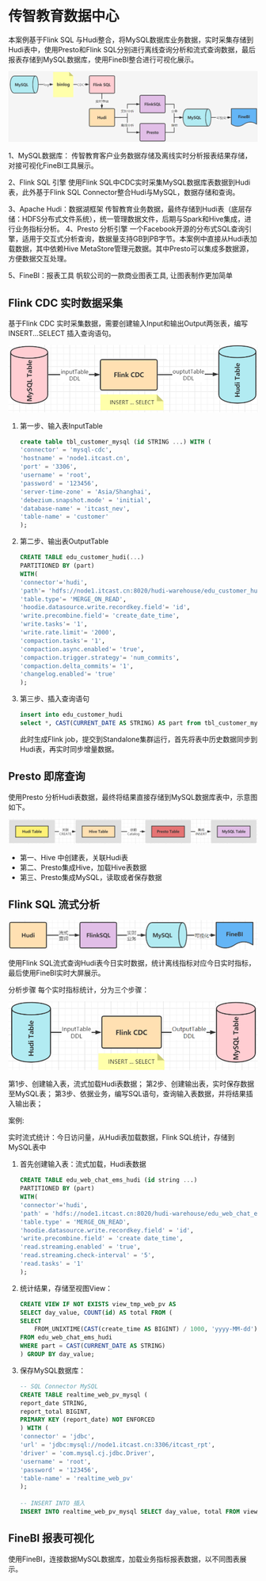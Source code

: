 # 传智教育数据中心

本案例基于Flink SQL 与Hudi整合，将MySQL数据库业务数据，实时采集存储到Hudi表中，使用Presto和Flink SQL分别进行离线查询分析和流式查询数据，最后报表存储到MySQL数据库，使用FineBI整合进行可视化展示。



![alt text](传智教育数据中心/传智教育数据中心架构.png)

1、MySQL数据库：
    传智教育客户业务数据存储及离线实时分析报表结果存储，对接可视化FineBI工具展示。

2、Flink SQL 引擎
    使用Flink SQL中CDC实时采集MySQL数据库表数据到Hudi表，此外基于Flink SQL Connector整合Hudi与MySQL，数据存储和查询。

3、Apache Hudi：数据湖框架
    传智教育业务数据，最终存储到Hudi表（底层存储：HDFS分布式文件系统），统一管理数据文件，后期与Spark和Hive集成，进行业务指标分析。
4、Presto 分析引擎
    一个Facebook开源的分布式SQL查询引擎，适用于交互式分析查询，数据量支持GB到PB字节。本案例中直接从Hudi表加载数据，其中依赖Hive MetaStore管理元数据。其中Presto可以集成多数据源，方便数据交互处理。

5、FineBI：报表工具
    帆软公司的一款商业图表工具, 让图表制作更加简单


## Flink CDC 实时数据采集



基于Flink CDC 实时采集数据，需要创建输入Input和输出Output两张表，编写INSERT...SELECT 插入查询语句。

![alt text](传智教育数据中心/实时数据采集.png)



1. 第一步、输入表InputTable
    ```sql
    create table tbl_customer_mysql (id STRING ...) WITH (
    'connector' = 'mysql-cdc',
    'hostname' = 'node1.itcast.cn',
    'port' = '3306',
    'username' = 'root',
    'password' = '123456',
    'server-time-zone' = 'Asia/Shanghai',
    'debezium.snapshot.mode' = 'initial',
    'database-name' = 'itcast_nev',
    'table-name' = 'customer'
    );
    ```

2. 第二步、输出表OutputTable
    ```sql
    CREATE TABLE edu_customer_hudi(...)
    PARTITIONED BY (part)
    WITH(
    'connector'='hudi',
    'path'= 'hdfs://node1.itcast.cn:8020/hudi-warehouse/edu_customer_hudi',
    'table.type'= 'MERGE_ON_READ',
    'hoodie.datasource.write.recordkey.field'= 'id',
    'write.precombine.field'= 'create_date_time',
    'write.tasks'= '1',
    'write.rate.limit'= '2000',
    'compaction.tasks'= '1',
    'compaction.async.enabled'= 'true',
    'compaction.trigger.strategy'= 'num_commits',
    'compaction.delta_commits'= '1',
    'changelog.enabled'= 'true'
    );
    ```

3. 第三步、插入查询语句

    ```sql
    insert into edu_customer_hudi
    select *, CAST(CURRENT_DATE AS STRING) AS part from tbl_customer_mysql;
    ```

    此时生成Flink job，提交到Standalone集群运行，首先将表中历史数据同步到Hudi表，再实时同步增量数据。


## Presto 即席查询


使用Presto 分析Hudi表数据，最终将结果直接存储到MySQL数据库表中，示意图如下。

![alt text](传智教育数据中心/Presto即席查询.png)

- 第一、Hive 中创建表，关联Hudi表
- 第二、Presto集成Hive，加载Hive表数据
- 第三、Presto集成MySQL，读取或者保存数据




## Flink SQL 流式分析

![alt text](传智教育数据中心/flinkSQL流式分析.png)

使用Flink SQL流式查询Hudi表今日实时数据，统计离线指标对应今日实时指标，最后使用FineBI实时大屏展示。

分析步骤
每个实时指标统计，分为三个步骤：

![alt text](传智教育数据中心/实时分析步骤.png)


第1步、创建输入表，流式加载Hudi表数据；
第2步、创建输出表，实时保存数据至MySQL表；
第3步、依据业务，编写SQL语句，查询输入表数据，并将结果插入输出表；


案例: 

实时流式统计：今日访问量，从Hudi表加载数据，Flink SQL统计，存储到MySQL表中


1. 首先创建输入表：流式加载，Hudi表数据
    
    ```sql
    CREATE TABLE edu_web_chat_ems_hudi (id string ...)
    PARTITIONED BY (part)
    WITH(
    'connector'='hudi',
    'path' = 'hdfs://node1.itcast.cn:8020/hudi-warehouse/edu_web_chat_ems_hudi',
    'table.type' = 'MERGE_ON_READ',
    'hoodie.datasource.write.recordkey.field' = 'id',
    'write.precombine.field' = 'create date_time',
    'read.streaming.enabled' = 'true',
    'read.streaming.check-interval' = '5',
    'read.tasks' = '1'
    );
    ```
2. 统计结果，存储至视图View：

    ```sql
    CREATE VIEW IF NOT EXISTS view_tmp_web_pv AS
    SELECT day_value, COUNT(id) AS total FROM (
    SELECT
        FROM_UNIXTIME(CAST(create_time AS BIGINT) / 1000, 'yyyy-MM-dd') AS day_value, id
    FROM edu_web_chat_ems_hudi
    WHERE part = CAST(CURRENT_DATE AS STRING)
    ) GROUP BY day_value;
    ```

3. 保存MySQL数据库：

    ```sql
    -- SQL Connector MySQL
    CREATE TABLE realtime_web_pv_mysql (
    report_date STRING,
    report_total BIGINT,
    PRIMARY KEY (report_date) NOT ENFORCED
    ) WITH (
    'connector' = 'jdbc',
    'url' = 'jdbc:mysql://node1.itcast.cn:3306/itcast_rpt',
    'driver' = 'com.mysql.cj.jdbc.Driver',
    'username' = 'root',
    'password' = '123456',
    'table-name' = 'realtime_web_pv'
    );

    -- INSERT INTO 插入
    INSERT INTO realtime_web_pv_mysql SELECT day_value, total FROM view_tmp_web_pv;
    ```





## FineBI 报表可视化


使用FineBI，连接数据MySQL数据库，加载业务指标报表数据，以不同图表展示。




